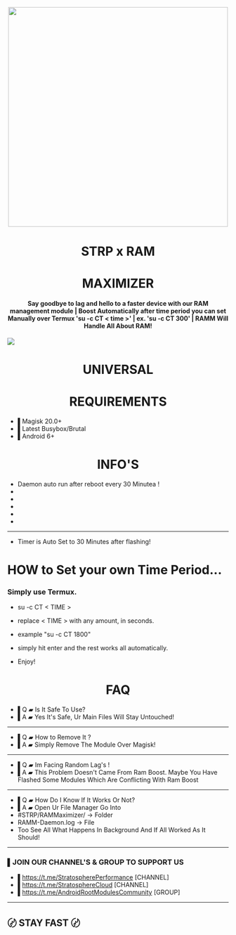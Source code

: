 <p align="center"><a href="https://t.me/AndroidRootModulesCommunity"><img src="https://i.imgur.com/gNrVMgb.jpg" width="500"></a></p>  
<h1 align="center"><b>STRP x RAM</b></h1>
<h1 align="center"><b>MAXIMIZER</b></h1>  
 <h4 align="center">Say goodbye to lag and hello to a faster device with our RAM management module | Boost Automatically after time period you can set Manually over Termux 'su -c CT < time >' | ex. 'su -c CT 300' | RAMM Will Handle All About RAM!</h4>

 <a href="https://t.me/AndroidRootModulesCommunity"><img src="https://img.shields.io/badge/Join-Telegram%20Channel-red.svg?logo=Telegram"></a>
 
 <h1 align="center"><b> UNIVERSAL </b></h1>

 <h1 align="center"><b>REQUIREMENTS</b></h1>

- ▌Magisk 20.0+
- ▌Latest Busybox/Brutal
- ▌Android 6+

 <h1 align="center"><b>INFO'S</b></h1>

- Daemon auto run after reboot every 30 Minutea !
- 
- 
- 
- 
- 

-------

- Timer is Auto Set to 30 Minutes after flashing!

# HOW to Set your own Time Period...

### Simply use Termux.
- su -c CT < TIME >

- replace < TIME > with any amount, in seconds.

- example "su -c CT 1800" 
- simply hit enter and the rest works all automatically.
- Enjoy!

 <h1 align="center"><b>FAQ</b></h1>

- ▌Q ▰ Is It Safe To Use?
- ▌A ▰ Yes It's Safe, Ur Main Files Will Stay Untouched!
-----

- ▌Q ▰ How to Remove It ?
- ▌A ▰ Simply Remove The Module Over Magisk!
------

- ▌Q ▰ Im Facing Random Lag's !
- ▌A ▰ This Problem Doesn't Came From Ram Boost. Maybe You Have Flashed Some Modules Which Are Conflicting With Ram Boost
------

- ▌Q ▰ How Do I Know If It Works Or Not?
- ▌A ▰ Open Ur File Manager Go Into 
- #STRP/RAMMaximizer/ -> Folder 
- RAMM-Daemon.log -> File 
- Too See All What Happens In Background And If All Worked As It Should!
------

### ▌JOIN OUR CHANNEL'S & GROUP TO SUPPORT US

- ▌https://t.me/StratospherePerformance [CHANNEL]
- ▌https://t.me/StratosphereCloud [CHANNEL]
- ▌https://t.me/AndroidRootModulesCommunity [GROUP]
-----

## 〄 STAY FAST 〄
